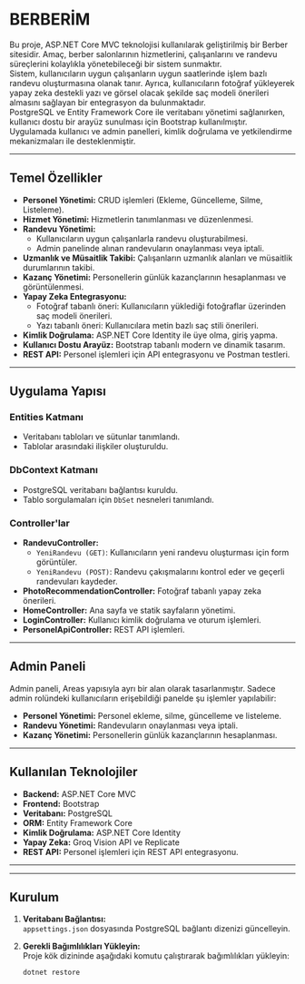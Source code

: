 # BERBERİM

Bu proje, ASP.NET Core MVC teknolojisi kullanılarak geliştirilmiş bir Berber sitesidir. Amaç, berber salonlarının hizmetlerini, çalışanlarını ve randevu süreçlerini kolaylıkla yönetebileceği bir sistem sunmaktır.  
Sistem, kullanıcıların uygun çalışanların uygun saatlerinde işlem bazlı randevu oluşturmasına olanak tanır. Ayrıca, kullanıcıların fotoğraf yükleyerek yapay zeka destekli yazı ve görsel olacak şekilde saç modeli önerileri almasını sağlayan bir entegrasyon da bulunmaktadır.  
PostgreSQL ve Entity Framework Core ile veritabanı yönetimi sağlanırken, kullanıcı dostu bir arayüz sunulması için Bootstrap kullanılmıştır. Uygulamada kullanıcı ve admin panelleri, kimlik doğrulama ve yetkilendirme mekanizmaları ile desteklenmiştir.

---

## Temel Özellikler

- **Personel Yönetimi:** CRUD işlemleri (Ekleme, Güncelleme, Silme, Listeleme).
- **Hizmet Yönetimi:** Hizmetlerin tanımlanması ve düzenlenmesi.
- **Randevu Yönetimi:**
  - Kullanıcıların uygun çalışanlarla randevu oluşturabilmesi.
  - Admin panelinde alınan randevuların onaylanması veya iptali.
- **Uzmanlık ve Müsaitlik Takibi:** Çalışanların uzmanlık alanları ve müsaitlik durumlarının takibi.
- **Kazanç Yönetimi:** Personellerin günlük kazançlarının hesaplanması ve görüntülenmesi.
- **Yapay Zeka Entegrasyonu:**
  - Fotoğraf tabanlı öneri: Kullanıcıların yüklediği fotoğraflar üzerinden saç modeli önerileri.
  - Yazı tabanlı öneri: Kullanıcılara metin bazlı saç stili önerileri.
- **Kimlik Doğrulama:** ASP.NET Core Identity ile üye olma, giriş yapma.
- **Kullanıcı Dostu Arayüz:** Bootstrap tabanlı modern ve dinamik tasarım.
- **REST API:** Personel işlemleri için API entegrasyonu ve Postman testleri.

---

## Uygulama Yapısı

### **Entities Katmanı**
- Veritabanı tabloları ve sütunlar tanımlandı.
- Tablolar arasındaki ilişkiler oluşturuldu.

### **DbContext Katmanı**
- PostgreSQL veritabanı bağlantısı kuruldu.
- Tablo sorgulamaları için `DbSet` nesneleri tanımlandı.

### **Controller'lar**
- **RandevuController:**
  - `YeniRandevu (GET)`: Kullanıcıların yeni randevu oluşturması için form görüntüler.
  - `YeniRandevu (POST)`: Randevu çakışmalarını kontrol eder ve geçerli randevuları kaydeder.
- **PhotoRecommendationController:** Fotoğraf tabanlı yapay zeka önerileri.
- **HomeController:** Ana sayfa ve statik sayfaların yönetimi.
- **LoginController:** Kullanıcı kimlik doğrulama ve oturum işlemleri.
- **PersonelApiController:** REST API işlemleri.

---

## Admin Paneli

Admin paneli, Areas yapısıyla ayrı bir alan olarak tasarlanmıştır. Sadece admin rolündeki kullanıcıların erişebildiği panelde şu işlemler yapılabilir:

- **Personel Yönetimi:** Personel ekleme, silme, güncelleme ve listeleme.
- **Randevu Yönetimi:** Randevuların onaylanması veya iptali.
- **Kazanç Yönetimi:** Personellerin günlük kazançlarının hesaplanması.


---

## Kullanılan Teknolojiler

- **Backend:** ASP.NET Core MVC
- **Frontend:** Bootstrap
- **Veritabanı:** PostgreSQL
- **ORM:** Entity Framework Core
- **Kimlik Doğrulama:** ASP.NET Core Identity
- **Yapay Zeka:** Groq Vision API ve Replicate 
- **REST API:** Personel işlemleri için REST API entegrasyonu.

---


---

## Kurulum

1. **Veritabanı Bağlantısı:**  
   `appsettings.json` dosyasında PostgreSQL bağlantı dizenizi güncelleyin.

2. **Gerekli Bağımlılıkları Yükleyin:**  
   Proje kök dizininde aşağıdaki komutu çalıştırarak bağımlılıkları yükleyin:  
   ```bash
   dotnet restore
